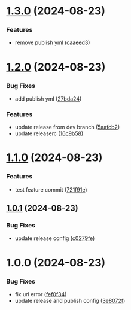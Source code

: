 # [1.3.0](https://github.com/svipulc/npm-publish-lib/compare/v1.2.0...v1.3.0) (2024-08-23)

### Features

- remove publish yml ([caaeed3](https://github.com/svipulc/npm-publish-lib/commit/caaeed365312ad856e6eb5efb47bc6379af3477a))

# [1.2.0](https://github.com/svipulc/npm-publish-lib/compare/v1.1.0...v1.2.0) (2024-08-23)

### Bug Fixes

- add publish yml ([27bda24](https://github.com/svipulc/npm-publish-lib/commit/27bda2416cadea97b125e3ddcae1f148860cae05))

### Features

- update release from dev branch ([5aafcb2](https://github.com/svipulc/npm-publish-lib/commit/5aafcb286b038472630e709a6a2798f876502949))
- update releaserc ([16c9b58](https://github.com/svipulc/npm-publish-lib/commit/16c9b58541d931e470b093f48d788a2aa34fb378))

# [1.1.0](https://github.com/svipulc/npm-publish-lib/compare/v1.0.1...v1.1.0) (2024-08-23)

### Features

- test feature commit ([721f91e](https://github.com/svipulc/npm-publish-lib/commit/721f91ed339884f0c6d9bf6f11b41089ea608de6))

## [1.0.1](https://github.com/svipulc/npm-publish-lib/compare/v1.0.0...v1.0.1) (2024-08-23)

### Bug Fixes

- update release config ([c0279fe](https://github.com/svipulc/npm-publish-lib/commit/c0279febf8d7760b506b2edca5626c9773276e56))

# 1.0.0 (2024-08-23)

### Bug Fixes

- fix url error ([fef0f34](https://github.com/svipulc/npm-publish-lib/commit/fef0f34468dca8c522f00a31aa4cbf6c6ee5b360))
- update release and publish config ([3e8072f](https://github.com/svipulc/npm-publish-lib/commit/3e8072f51eba23e8e48cbbc2715119f4e4b00df6))

